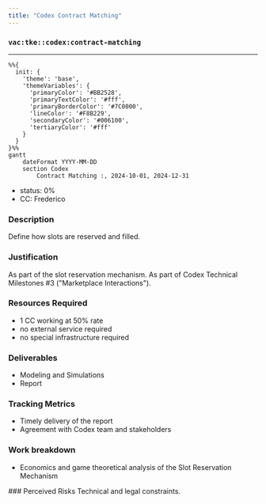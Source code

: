 ```yaml
---
title: "Codex Contract Matching"
---
```

### `vac:tke::codex:contract-matching`
---

```mermaid
%%{ 
  init: { 
    'theme': 'base', 
    'themeVariables': { 
      'primaryColor': '#BB2528', 
      'primaryTextColor': '#fff', 
      'primaryBorderColor': '#7C0000', 
      'lineColor': '#F8B229', 
      'secondaryColor': '#006100', 
      'tertiaryColor': '#fff' 
    } 
  } 
}%%
gantt
	dateFormat YYYY-MM-DD
	section Codex
		Contract Matching :, 2024-10-01, 2024-12-31
```

- status: 0%
- CC: Frederico

### Description
Define how slots are reserved and filled.

### Justification
As part of the slot reservation mechanism. As part of Codex Technical Milestones #3 ("Marketplace Interactions").

### Resources Required
- 1 CC working at 50% rate
- no external service required
- no special infrastructure required

### Deliverables
- Modeling and Simulations
- Report 

### Tracking Metrics
- Timely delivery of the report
- Agreement with Codex team and stakeholders

### Work breakdown
- Economics and game theoretical analysis of the Slot Reservation Mechanism

### Perceived Risks
Technical and legal constraints.
